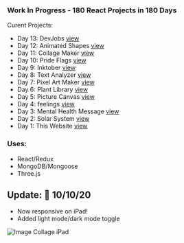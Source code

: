 ### Work In Progress - 180 React Projects in 180 Days 
Curent Projects: 
- Day 13: DevJobs [view](http://kathleenwang180projects.surge.sh/day/13)
- Day 12: Animated Shapes [view](http://kathleenwang180projects.surge.sh/day/12)
- Day 11: Collage Maker [view](http://kathleenwang180projects.surge.sh/day/11)
- Day 10: Pride Flags [view](http://kathleenwang180projects.surge.sh/day/10)
- Day 9: Inktober [view](http://kathleenwang180projects.surge.sh/day/9)
- Day 8: Text Analyzer [view](http://kathleenwang180projects.surge.sh/day/8)
- Day 7: Pixel Art Maker [view](http://kathleenwang180projects.surge.sh/day/7)
- Day 6: Plant Library [view](http://kathleenwang180projects.surge.sh/day/6)
- Day 5: Picture Canvas [view](http://kathleenwang180projects.surge.sh/day/5)
- Day 4: feelings [view](http://kathleenwang180projects.surge.sh/day/4)
- Day 3: Mental Health Message [view](http://kathleenwang180projects.surge.sh/day/3)
- Day 2: Solar System [view](http://kathleenwang180projects.surge.sh/day/2)
- Day 1: This Website [view](kathleenwang180projects.surge.sh/)
### Uses: 
- React/Redux 
- MongoDB/Mongoose 
- Three.js 
## Update: 🎉 10/10/20
* Now responsive on iPad!
* Added light mode/dark mode toggle

![Image Collage iPad](https://media.discordapp.net/attachments/701277128951595030/765401705256058910/image.png?width=338&height=400)
 

 
